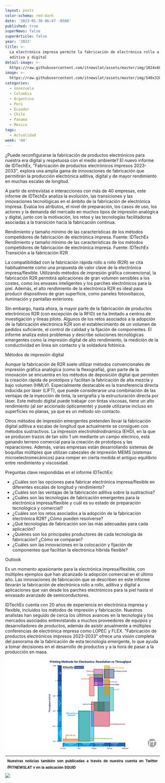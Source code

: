```yaml
---
layout: posts
color-schema: red-dark
date: '2023-01-30 06:47 -0500'
published: true
superNews: false
superArticle: false
year: '2023'
title: >-
  La electrónica impresa permite la fabricación de electrónica rollo a rollo,
  aditiva y digital
detail-image: >-
  https://raw.githubusercontent.com/itnewslat/assets/master/img/1024x680/IDtechex-resaerch-g.jpg
image: >-
  https://raw.githubusercontent.com/itnewslat/assets/master/img/540x320/IDtechex-resaerch-p.jpg
categories:
  - Venezuela
  - Colombia
  - Argentina
  - Perú
  - Ecuador
  - Chile
  - Panama
  - Mexico
tags:
  - Actualidad
week: '04'
---
```

¿Puede reconfigurarse la fabricación de productos electrónicos para nuestra era digital y respetuosa con el medio ambiente? El nuevo informe de IDTechEx, "Fabricación de productos electrónicos impresos 2023-2033", explora una amplia gama de innovaciones de fabricación que permitirán la producción electrónica aditiva, digital y de mayor rendimiento en muchas escalas de longitud.

A partir de entrevistas e interacciones con más de 40 empresas, este informe de IDTechEx analiza la evolución, las transiciones y las innovaciones tecnológicas en el ámbito de la fabricación de electrónica impresa. Evalúa los atributos, el nivel de preparación, los casos de uso, los actores y la demanda del mercado en muchos tipos de impresión analógica y digital, junto con la motivación, los retos y las tecnologías facilitadoras asociadas a la transición hacia la fabricación continua.

Rendimiento y tamaño mínimo de las características de los métodos competidores de fabricación de electrónica impresa. Fuente: IDTechEx
Rendimiento y tamaño mínimo de las características de los métodos competidores de fabricación de electrónica impresa. Fuente: IDTechEx
Transición a la fabricación R2R

La compatibilidad con la fabricación rápida rollo a rollo (R2R) se cita habitualmente como una propuesta de valor clave de la electrónica impresa/flexible. Utilizando métodos de impresión gráfica convencional, la fabricación R2R permitirá aplicaciones de gran volumen sensibles a los costes, como los envases inteligentes y los parches electrónicos para la piel. Además, el alto rendimiento de la electrónica R2R es ideal para producir dispositivos de gran superficie, como paneles fotovoltaicos, iluminación y pantallas exteriores.

Sin embargo, hasta ahora, la mayor parte de la fabricación de productos electrónicos R2R (con excepción de la RFID) se ha limitado a centros de investigación y líneas piloto. Algunos de los retos asociados a la adopción de la fabricación electrónica R2R son el establecimiento de un volumen de pedidos suficiente, el control de calidad y la fijación de componentes. El informe analiza estos problemas y describe soluciones tecnológicas emergentes como la impresión digital de alto rendimiento, la medición de la conductividad en línea sin contacto y la soldadura fotónica.

Métodos de impresión digital

Aunque la fabricación de R2R suele utilizar métodos convencionales de impresión gráfica analógica (como la flexografía), gran parte de la innovación se encuentra en los métodos de deposición digital que permiten la creación rápida de prototipos y facilitan la fabricación de alta mezcla y bajo volumen (HMLV). Especialmente destacable es la transferencia directa inducida por láser (LIFT), que puede considerarse una combinación de las ventajas de la inyección de tinta, la serigrafía y la estructuración directa por láser. Este método digital puede trabajar con tintas viscosas, tiene un alto rendimiento (al ser accionado ópticamente) y puede utilizarse incluso en superficies no planas, ya que es un método sin contacto.

Otros métodos de impresión emergentes pretenden llevar la fabricación digital aditiva a escalas de longitud que actualmente se consiguen con métodos sustractivos. La impresión electrohidrodinámica (EHD), en la que se producen trazos de tan sólo 1 um mediante un campo eléctrico, está ganando terreno comercial para la creación de prototipos y las reparaciones. Además, varias empresas están desarrollando sistemas de boquillas múltiples que utilizan cabezales de impresión MEMS (sistemas microelectromecánicos) para romper en cierta medida el antiguo equilibrio entre rendimiento y viscosidad.

Preguntas clave respondidas en el informe IDTechEx:

- ¿Cuáles son las opciones para fabricar electrónica impresa/flexible en diferentes escalas de longitud y rendimiento?
- ¿Cuáles son las ventajas de la fabricación aditiva sobre la sustractiva?
- ¿Cuáles son las tecnologías de fabricación emergentes para la electrónica impresa/flexible y cuál es su estado de preparación tecnológica y comercial?
- ¿Cuáles son los retos asociados a la adopción de la fabricación electrónica R2R? ¿Cómo pueden resolverse?
- ¿Qué tecnologías de fabricación son las más adecuadas para cada aplicación?
- ¿Quiénes son los principales productores de cada tecnología de fabricación? ¿Cómo se comparan?
- ¿Cuáles son las innovaciones en la colocación y fijación de componentes que facilitan la electrónica híbrida flexible?
 
Outlook

Es un momento apasionante para la electrónica impresa/flexible, con múltiples ejemplos que han alcanzado la adopción comercial en el último año. Las innovaciones de fabricación que se describen en este informe llevarán la fabricación de electrónica rollo a rollo, aditiva y digital a aplicaciones que van desde los parches electrónicos para la piel hasta el envasado avanzado de semiconductores.

IDTechEx cuenta con 20 años de experiencia en electrónica impresa y flexible, incluidos los métodos de impresión y fabricación. Nuestros analistas han seguido de cerca los últimos avances en la tecnología y los mercados asociados entrevistando a muchos proveedores de equipos y desarrolladores de productos, además de asistir anualmente a múltiples conferencias de electrónica impresa como LOPEC y FLEX. "Fabricación de productos electrónicos impresos 2023-2033" ofrece una visión completa del panorama de la fabricación de esta tecnología emergente, lo que ayuda a tomar decisiones en el desarrollo de productos y a la hora de pasar a la producción en masa.

![](https://raw.githubusercontent.com/itnewslat/assets/master/img/540x320/IDtechex-resaerch-p.jpg)

<table style="height: 42px;" width="569">
<tbody>
<tr>
<td style="text-align: justify;"><sub><strong>Nuestras noticias también son publicadas a través de nuestra cuenta en Twitter <a href="https://twitter.com/itnewslat?lang=es">@ITNEWSLAT</a> y en la aplicación <a href="https://squidapp.co/en/">SQUID</a></strong></sub></td>
</tr>
</tbody>
</table>

<img src="https://tracker.metricool.com/c3po.jpg?hash=56f88a41e39ab42c063cc51676587a04"/>